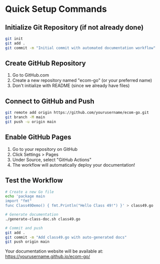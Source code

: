 # Quick Setup Commands

## Initialize Git Repository (if not already done)
```bash
git init
git add .
git commit -m "Initial commit with automated documentation workflow"
```

## Create GitHub Repository
1. Go to GitHub.com
2. Create a new repository named "ecom-go" (or your preferred name)
3. Don't initialize with README (since we already have files)

## Connect to GitHub and Push
```bash
git remote add origin https://github.com/yourusername/ecom-go.git
git branch -M main
git push -u origin main
```

## Enable GitHub Pages
1. Go to your repository on GitHub
2. Click Settings > Pages
3. Under Source, select "GitHub Actions"
4. The workflow will automatically deploy your documentation!

## Test the Workflow
```bash
# Create a new Go file
echo 'package main
import "fmt"
func Class49Demo() { fmt.Println("Hello Class 49!") }' > class49.go

# Generate documentation
./generate-class-doc.sh class49.go

# Commit and push
git add .
git commit -m "Add class49.go with auto-generated docs"
git push origin main
```

Your documentation website will be available at:
https://yourusername.github.io/ecom-go/
